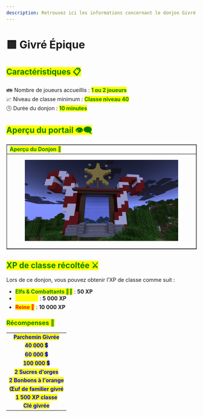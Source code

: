 ```yaml
---
description: Retrouvez ici les informations concernant le donjon Givré Épique
---
```


# 🟦 Givré Épique

## <mark style="color:green;"> Caractéristiques 📋</mark>

👪 Nombre de joueurs accueillis : <mark style="color:green;">**1 ou 2 joueurs**</mark>  
📈 Niveau de classe minimum : <mark style="color:green;">**Classe niveau 40**</mark>  
🕓 Durée du donjon : <mark style="color:green;">**10 minutes**</mark>  

## <mark style="color:green;"> Aperçu du portail 👁‍🗨</mark>

<table border="1" cellspacing="0" cellpadding="6">
  <tr>
    <td><mark style="color:green;"><strong>Aperçu du Donjon 📸</strong></mark></td>
  </tr>
  <tr>
    <td><figure><img src="../../.gitbook/assets/Les_Donjons/Portail/Event/Givre40.png" alt=""></figure></td>
  </tr>
</table>

## <mark style="color:green;"> XP de classe récoltée ⚔</mark>

Lors de ce donjon, vous pouvez obtenir l’XP de classe comme suit :  

* <mark style="color:green;"><strong>Elfs & Combattants 🧟‍♂️</strong></mark> : **50 XP**  
* <mark style="color:yellow;"><strong>Golem 👽</strong></mark> : **5 000 XP**  
* <mark style="color:red;"><strong>Reine 🐉</strong></mark> : **10 000 XP**

### <mark style="color:green;">Récompenses 🎁</mark>

|                                                               |
| :-----------------------------------------------------------: |
| <mark style="color:blue;">**Parchemin Givrée**</mark>         |
| <mark style="color:blue;">**40 000 💲**</mark>                 |
| <mark style="color:blue;">**60 000 💲**</mark>                 |
| <mark style="color:blue;">**100 000 💲**</mark>                |
| <mark style="color:blue;">**2 Sucres d'orges**</mark>         |
| <mark style="color:blue;">**2 Bonbons à l'orange**</mark>     |
| <mark style="color:blue;">**Œuf de familier givré**</mark>    |
| <mark style="color:blue;">**1 500 XP classe**</mark>          |
| <mark style="color:blue;">**Clé givrée**</mark>               |
